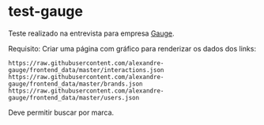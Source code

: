 # test-gauge

Teste realizado na entrevista para empresa [Gauge](https://gauge.digital/).

Requisito:
Criar uma página com gráfico para renderizar os dados dos links:

```
https://raw.githubusercontent.com/alexandre-gauge/frontend_data/master/interactions.json
https://raw.githubusercontent.com/alexandre-gauge/frontend_data/master/brands.json
https://raw.githubusercontent.com/alexandre-gauge/frontend_data/master/users.json
```

Deve permitir buscar por marca.
